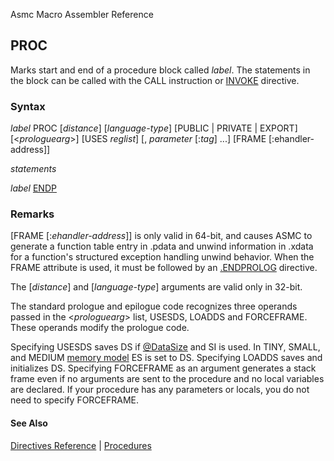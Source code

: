 Asmc Macro Assembler Reference

## PROC

Marks start and end of a procedure block called _label_. The statements in the block can be called with the CALL instruction or [INVOKE](invoke.md) directive.

### Syntax

_label_ PROC [_distance_] [_language-type_] [PUBLIC \| PRIVATE \| EXPORT] [&lt;_prologuearg_&gt;] [USES _reglist_] [, _parameter_ [:_tag_] ...] [FRAME [:ehandler-address]]

_statements_

_label_ [ENDP](endp.md)

### Remarks

[FRAME [:_ehandler-address_]] is only valid in 64-bit, and causes ASMC to generate a function table entry in .pdata and unwind information in .xdata for a function's structured exception handling unwind behavior. When the FRAME attribute is used, it must be followed by an [.ENDPROLOG](dot-endprolog.md) directive.

The [_distance_] and [_language-type_] arguments are valid only in 32-bit.

The standard prologue and epilogue code recognizes three operands passed in the &lt;_prologuearg_&gt; list, USESDS, LOADDS and FORCEFRAME. These operands modify the prologue code.

Specifying USESDS saves DS if [@DataSize](../symbol/at-datasize.md) and SI is used. In TINY, SMALL, and MEDIUM [memory model](dot-model.md) ES is set to DS. Specifying LOADDS saves and initializes DS. Specifying FORCEFRAME as an argument generates a stack frame even if no arguments are sent to the procedure and no local variables are declared. If your procedure has any parameters or locals, you do not need to specify FORCEFRAME.

#### See Also

[Directives Reference](readme.md) | [Procedures](procedures.md)
